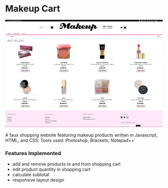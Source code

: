 # Makeup Cart
![alt text](https://github.com/annmai/javascript_makeupcart/blob/master/makeup_cart.jpg)

A faux shopping website featuring makeup products written in Javascript, HTML, and CSS. Tools used: Photoshop, Brackets, Notepad++

### Features Implemented
- add and remove products to and from shopping cart
- edit product quantity in shopping cart
- calculate subtotal
- responsive layout design
